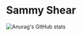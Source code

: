 # Sammy Shear

![Anurag's GitHub stats](https://github-readme-stats.vercel.app/api?username=sammyshear&show_icons=true&theme=transparent)
